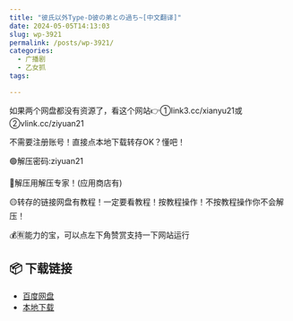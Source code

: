 ```yaml
---
title: "彼氏以外Type-D彼の弟との過ち~[中文翻译]"
date: 2024-05-05T14:13:03
slug: wp-3921
permalink: /posts/wp-3921/
categories:
  - 广播剧
  - 乙女抓
tags:

---
```


如果两个网盘都没有资源了，看这个网站👉①link3.cc/xianyu21或②vlink.cc/ziyuan21

不需要注册账号！直接点本地下载转存OK？懂吧！

🟢解压密码:ziyuan21

🔵解压用解压专家！(应用商店有)

🟡转存的链接网盘有教程！一定要看教程！按教程操作！不按教程操作你不会解压！

💰🈶能力的宝，可以点左下角赞赏支持一下网站运行

## 📦 下载链接
- [百度网盘](https://blziyuan21.com/pay-download/3921?key=24224dda26&down_id=0)
- [本地下载](https://blziyuan21.com/pay-download/3921?key=24224dda26&down_id=1)

